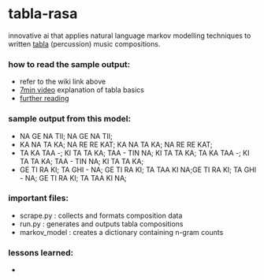 # tabla-rasa

innovative ai that applies natural language markov modelling techniques to written [tabla](https://en.wikipedia.org/wiki/Tabla) (percussion) music compositions.

###  how to read the sample output:
- refer to the wiki link above
- [7min video](https://www.youtube.com/watch?v=CG0yl7X8L7s) explanation of tabla basics
- [further reading](http://chandrakantha.com/tablasite/bsicbols.htm)


### sample output from this model:
- NA GE NA TII; NA GE NA TII;
- KA NA TA KA; NA RE RE KAT; KA NA TA KA; NA RE RE KAT;
- TA KA TAA -; KI TA TA KA; TAA - TIN NA; KI TA TA KA; TA KA TAA -; KI TA TA KA; TAA - TIN NA; KI TA TA KA;
- GE TI RA KI; TA GHI - NA; GE TI RA KI; TA TAA KI NA;GE TI RA KI; TA GHI - NA; GE TI RA KI; TA TAA KI NA;


###  important files:
- scrape.py : collects and formats composition data
- run.py : generates and outputs tabla compositions
- markov_model : creates a dictionary containing n-gram counts


### lessons learned:
- 
